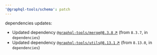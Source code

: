 ```yaml
---
'@graphql-tools/schema': patch
---
```


dependencies updates:

- Updated dependency [`@graphql-tools/merge@8.3.8` ↗︎](https://www.npmjs.com/package/@graphql-tools/merge/v/8.3.8) (from `8.3.7`, in `dependencies`)
- Updated dependency [`@graphql-tools/utils@8.13.1` ↗︎](https://www.npmjs.com/package/@graphql-tools/utils/v/8.13.1) (from `8.13.0`, in `dependencies`)
